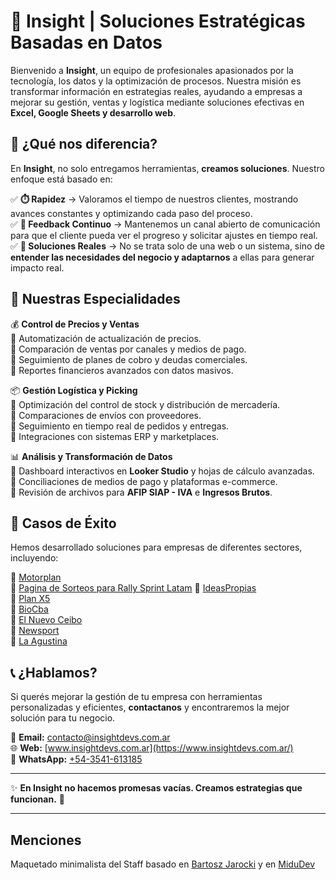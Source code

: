 # 🚀 Insight | Soluciones Estratégicas Basadas en Datos  

Bienvenido a **Insight**, un equipo de profesionales apasionados por la tecnología, los datos y la optimización de procesos. Nuestra misión es transformar información en estrategias reales, ayudando a empresas a mejorar su gestión, ventas y logística mediante soluciones efectivas en **Excel, Google Sheets y desarrollo web**.

## 🌟 ¿Qué nos diferencia?  

En **Insight**, no solo entregamos herramientas, **creamos soluciones**. Nuestro enfoque está basado en:  

✅ **⏱️ Rapidez** → Valoramos el tiempo de nuestros clientes, mostrando avances constantes y optimizando cada paso del proceso.  
✅ **🔄 Feedback Continuo** → Mantenemos un canal abierto de comunicación para que el cliente pueda ver el progreso y solicitar ajustes en tiempo real.  
✅ **🎯 Soluciones Reales** → No se trata solo de una web o un sistema, sino de **entender las necesidades del negocio y adaptarnos** a ellas para generar impacto real.  

## 📌 Nuestras Especialidades  

💰 **Control de Precios y Ventas**  
🔹 Automatización de actualización de precios.  
🔹 Comparación de ventas por canales y medios de pago.  
🔹 Seguimiento de planes de cobro y deudas comerciales.  
🔹 Reportes financieros avanzados con datos masivos.  

📦 **Gestión Logística y Picking**  
🔹 Optimización del control de stock y distribución de mercadería.  
🔹 Comparaciones de envíos con proveedores.  
🔹 Seguimiento en tiempo real de pedidos y entregas.  
🔹 Integraciones con sistemas ERP y marketplaces.  

📊 **Análisis y Transformación de Datos**  
🔹 Dashboard interactivos en **Looker Studio** y hojas de cálculo avanzadas.  
🔹 Conciliaciones de medios de pago y plataformas e-commerce.  
🔹 Revisión de archivos para **AFIP SIAP - IVA** e **Ingresos Brutos**.  

## 🚀 Casos de Éxito  

Hemos desarrollado soluciones para empresas de diferentes sectores, incluyendo:  

🔹 [Motorplan](https://www.motorplanargentina.com)  
🔹 [Pagina de Sorteos para Rally Sprint Latam](https://www.sorteosrsl.com.ar)
🔹 [IdeasPropias](https://page-ideaspropias.vercel.app/)  
🔹 [Plan X5](https://www.planx5.com/web/)  
🔹 [BioCba](https://biocordoba.cordoba.gob.ar/)  
🔹 [El Nuevo Ceibo](https://www.nuevoceibo.com.ar/inicio/)  
🔹 [Newsport](https://www.newsport.com.ar/)  
🔹 [La Agustina](http://laagustina.com.ar/)  

## 📞 ¿Hablamos?  

Si querés mejorar la gestión de tu empresa con herramientas personalizadas y eficientes, **contactanos** y encontraremos la mejor solución para tu negocio.  

📧 **Email:** [contacto@insightdevs.com.ar](mailto:contacto@insightdevs.com.ar)  
🌐 **Web:** [www.insightdevs.com.ar](https://www.insightdevs.com.ar/)  
📱 **WhatsApp:** [+54-3541-613185](https://wa.me/5493541613185)  

---  

✨ **En Insight no hacemos promesas vacías. Creamos estrategias que funcionan.** 🚀  

---

## Menciones

Maquetado minimalista del Staff basado en <a href="https://github.com/BartoszJarocki/cv">Bartosz Jarocki</a> y en <a href="https://github.dev/midudev/minimalist-portfolio-json">MiduDev</a>
